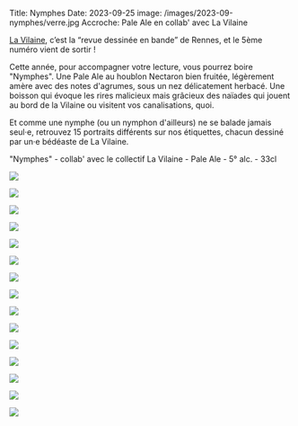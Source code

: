 Title: Nymphes
Date: 2023-09-25
image: /images/2023-09-nymphes/verre.jpg
Accroche: Pale Ale en collab' avec La Vilaine

[La Vilaine](https://lavilaine-edition.com/), c’est la “revue dessinée en bande” de Rennes, et le 5ème numéro vient de sortir !

Cette année, pour accompagner votre lecture, vous pourrez boire "Nymphes". Une Pale Ale au houblon Nectaron bien fruitée, légèrement amère avec des notes d'agrumes, sous un nez délicatement herbacé. Une boisson qui évoque les rires malicieux mais grâcieux des naïades qui jouent au bord de la Vilaine ou visitent vos canalisations, quoi.

Et comme une nymphe (ou un nymphon d'ailleurs) ne se balade jamais seul·e, retrouvez 15 portraits différents sur nos étiquettes, chacun dessiné par un·e bédéaste de La Vilaine. 

"Nymphes" - collab' avec le collectif La Vilaine - Pale Ale - 5° alc. - 33cl 

![](/images/2023-09-nymphes/BVS-NYMPHES-33cl.jpg)

![](/images/2023-09-nymphes/BVS-NYMPHES-33cl2.jpg)

![](/images/2023-09-nymphes/BVS-NYMPHES-33cl3.jpg)

![](/images/2023-09-nymphes/BVS-NYMPHES-33cl4.jpg)

![](/images/2023-09-nymphes/BVS-NYMPHES-33cl5.jpg)

![](/images/2023-09-nymphes/BVS-NYMPHES-33cl6.jpg)

![](/images/2023-09-nymphes/BVS-NYMPHES-33cl7.jpg)

![](/images/2023-09-nymphes/BVS-NYMPHES-33cl8.jpg)

![](/images/2023-09-nymphes/BVS-NYMPHES-33cl9.jpg)

![](/images/2023-09-nymphes/BVS-NYMPHES-33cl10.jpg)

![](/images/2023-09-nymphes/BVS-NYMPHES-33cl11.jpg)

![](/images/2023-09-nymphes/BVS-NYMPHES-33cl12.jpg)

![](/images/2023-09-nymphes/BVS-NYMPHES-33cl13.jpg)

![](/images/2023-09-nymphes/BVS-NYMPHES-33cl14.jpg)

![](/images/2023-09-nymphes/BVS-NYMPHES-33cl15.jpg)

